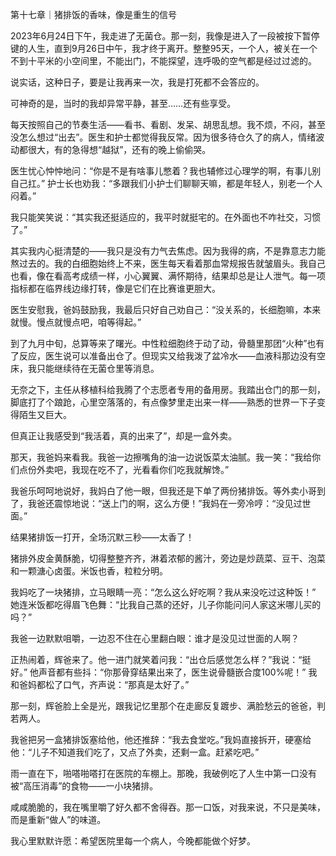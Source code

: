 第十七章｜猪排饭的香味，像是重生的信号

2023年6月24日下午，我走进了无菌仓。那一刻，我像是进入了一段被按下暂停键的人生，直到9月26日中午，我才终于离开。整整95天，一个人，被关在一个不到十平米的小空间里，不能出门，不能探望，连呼吸的空气都是经过过滤的。

说实话，这种日子，要是让我再来一次，我是打死都不会答应的。

可神奇的是，当时的我却异常平静，甚至……还有些享受。

每天按照自己的节奏生活——看书、看剧、发呆、胡思乱想。我不烦，不闷，甚至没怎么想过“出去”。医生和护士都觉得我反常。因为很多待仓久了的病人，情绪波动都很大，有的急得想“越狱”，还有的晚上偷偷哭。

医生忧心忡忡地问：“你是不是有啥事儿憋着？我也辅修过心理学的啊，有事儿别自己扛。”
护士长也劝我：“多跟我们小护士们聊聊天嘛，都是年轻人，别老一个人闷着。”

我只能笑笑说：“其实我还挺适应的，我平时就挺宅的。在外面也不咋社交，习惯了。”

其实我内心挺清楚的——我只是没有力气去焦虑。因为我得的病，不是靠意志力能熬过去的。我的白细胞始终上不来，医生每天看着那血常规报告就皱眉头。我自己也看，像在看高考成绩一样，小心翼翼、满怀期待，结果却总是让人泄气。每一项指标都在临界线边缘打转，像是它们在比赛谁更胆大。

医生安慰我，爸妈鼓励我，我最后只好自己劝自己：“没关系的，长细胞嘛，本来就慢。慢点就慢点吧，咱等得起。”

到了九月中旬，总算等来了曙光。中性粒细胞终于动了动，骨髓里那团“火种”也有了反应，医生说可以准备出仓了。但现实又给我泼了盆冷水——血液科那边没有空床，我只能继续待在无菌仓里等消息。

无奈之下，主任从移植科给我腾了个志愿者专用的备用房。我踏出仓门的那一刻，脚底打了个踉跄，心里空落落的，有点像梦里走出来一样——熟悉的世界一下子变得陌生又巨大。

但真正让我感受到“我活着，真的出来了”，却是一盒外卖。

那天，我爸妈来看我。我爸一边擦嘴角的油一边说饭菜太油腻。我一笑：“我给你们点份外卖吧，我现在吃不了，光看看你们吃我就解馋。”

我爸乐呵呵地说好，我妈白了他一眼，但我还是下单了两份猪排饭。等外卖小哥到了，我爸还震惊地说：“送上门的啊，这么方便！”我妈在一旁冷哼：“没见过世面。”

结果猪排饭一打开，全场沉默三秒——太香了！

猪排外皮金黄酥脆，切得整整齐齐，淋着浓郁的酱汁，旁边是炒蔬菜、豆干、泡菜和一颗溏心卤蛋。米饭也香，粒粒分明。

我妈吃了一块猪排，立马眼睛一亮：“怎么这么好吃啊？我从来没吃过这种饭！”
她连米饭都吃得眉飞色舞：“比我自己蒸的还好，儿子你能问问人家这米哪儿买的吗？”

我爸一边默默咀嚼，一边忍不住在心里翻白眼：谁才是没见过世面的人啊？

正热闹着，辉爸来了。他一进门就笑着问我：“出仓后感觉怎么样？”我说：“挺好。”
他声音都有些抖：“你那骨穿结果出来了，医生说骨髓嵌合度100%呢！”
我和爸妈都松了口气，齐声说：“那真是太好了。”

那一刻，辉爸脸上全是光，跟我记忆里那个在走廊反复踱步、满脸愁云的爸爸，判若两人。

我爸把另一盒猪排饭塞给他，他还推辞：“我去食堂吃。”我妈直接拆开，硬塞给他：“儿子不知道我们吃了，又点了外卖，还剩一盒。赶紧吃吧。”

雨一直在下，啪嗒啪嗒打在医院的车棚上。那晚，我破例吃了人生中第一口没有被“高压消毒”的食物——一小块猪排。

咸咸脆脆的，我在嘴里嚼了好久都不舍得吞。那一口饭，对我来说，不只是美味，而是重新“做人”的味道。

我心里默默许愿：希望医院里每一个病人，今晚都能做个好梦。

